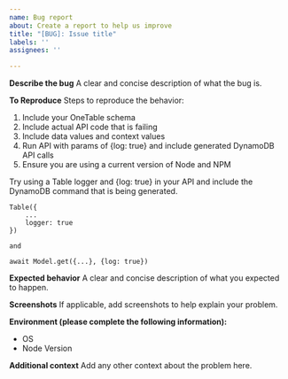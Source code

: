 ```yaml
---
name: Bug report
about: Create a report to help us improve
title: "[BUG]: Issue title"
labels: ''
assignees: ''

---
```


**Describe the bug**
A clear and concise description of what the bug is.

**To Reproduce**
Steps to reproduce the behavior:
1. Include your OneTable schema
2. Include actual API code that is failing
3. Include data values and context values
4. Run API with params of {log: true} and include generated DynamoDB API calls
5. Ensure you are using a current version of Node and NPM

Try using a Table logger and {log: true} in your API and include the DynamoDB command 
that is being generated.

```
Table({
    ...
    logger: true
})

and

await Model.get({...}, {log: true})
```

**Expected behavior**
A clear and concise description of what you expected to happen.

**Screenshots**
If applicable, add screenshots to help explain your problem.

**Environment (please complete the following information):**
 - OS
 - Node Version

**Additional context**
Add any other context about the problem here.
